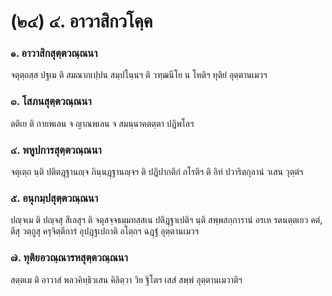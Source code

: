<h1>(๒๔) ๔. อาวาสิกวโคฺค</h1>
<h3>๑. อาวาสิกสุตฺตวณฺณนา</h3>
<p> จตุตฺถสฺส   ปฐเม ติ สมณากเปฺปน สมฺปโนฺนฯ ติ วฑฺฒนีโย น โหติฯ ทุติยํ อุตฺตานเมวฯ</p>


<h3>๓. โสภนสุตฺตวณฺณนา</h3>
<p> ตติเย ติ กายพเลน จ ญาณพเลน จ สมนฺนาคตตฺตา ปฎิพโลฯ</p>


<h3>๔. พหูปการสุตฺตวณฺณนา</h3>
<p> จตุเตฺถ นฺติ ปติตฎฺฐานญฺจ ภินฺนฎฺฐานญฺจฯ ติ ปฎิปากติกํ กโรติฯ ติ อิทํ ปวาริตกุลานํ วเสน วุตฺตํฯ</p>


<h3>๕. อนุกมฺปสุตฺตวณฺณนา</h3>
<p> ปญฺจเม ติ ปญฺจสุ สีเลสุฯ ติ จตุสจฺจธมฺมทสฺสเน ปติฎฺฐาเปติฯ นฺติ สพฺพสกฺการานํ อรเห รตนตฺตเยว คตํ, ตีสุ วตฺถูสุ ครุจิตฺตีการํ อุปฎฺฐเปถาติ อโตฺถฯ ฉฎฺฐํ อุตฺตานเมวฯ</p>


<h3>๗. ทุติยอวณฺณารหสุตฺตวณฺณนา</h3>
<p> สตฺตเม  ติ อาวาสํ พลวคิทฺธิวเสน คิลิตฺวา วิย ฐิโตฯ เสสํ สพฺพํ อุตฺตานเมวาติฯ</p>

</p>





